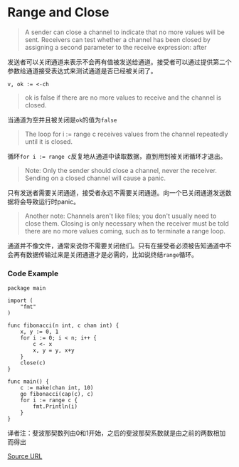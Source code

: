 # Range and Close

> A sender can close a channel to indicate that no more values will be sent. Receivers can test whether a channel has been closed by assigning a second parameter to the receive expression: after

发送者可以关闭通道来表示不会再有值被发送给通道。接受者可以通过提供第二个参数给通道接受表达式来测试通道是否已经被关闭了。

```
v, ok := <-ch
```

> ok is false if there are no more values to receive and the channel is closed.

当通道为空并且被关闭是`ok`的值为`false`

> The loop for i := range c receives values from the channel repeatedly until it is closed.

循环`for i := range c`反复地从通道中读取数据，直到用到被关闭循环才退出。

> Note: Only the sender should close a channel, never the receiver. Sending on a closed channel will cause a panic.

只有发送者需要关闭通道，接受者永远不需要关闭通道。向一个已关闭通道发送数据将会导致运行时panic。

> Another note: Channels aren't like files; you don't usually need to close them. Closing is only necessary when the receiver must be told there are no more values coming, such as to terminate a range loop.

通道并不像文件，通常来说你不需要关闭他们。只有在接受者必须被告知通道中不会再有数据传输过来是关闭通道才是必需的，比如说终结`range`循环。

### Code Example

```
package main

import (
	"fmt"
)

func fibonacci(n int, c chan int) {
	x, y := 0, 1
	for i := 0; i < n; i++ {
		c <- x
		x, y = y, x+y
	}
	close(c)
}

func main() {
	c := make(chan int, 10)
	go fibonacci(cap(c), c)
	for i := range c {
		fmt.Println(i)
	}
}
```
译者注：斐波那契数列由0和1开始，之后的斐波那契系数就是由之前的两数相加而得出

[Source URL](https://tour.golang.org/concurrency/4)
